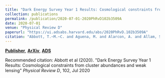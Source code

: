 ```yaml
---
title: "Dark Energy Survey Year 1 Results: Cosmological constraints from cluster abundances and weak lensing"
collection: publications
permalink: /publication/2020-07-01-2020PhRvD102b3509A
date: 2020-07-01
venue: "Physical Review D"
paperurl: "https://ui.adsabs.harvard.edu/abs/2020PhRvD.102b3509A"
citation: "Abbott, T.~M.~C. and Aguena, M. and Alarcon, A. and Allam, S. and Allen, S. and Annis, J. and Avila, S. and Bacon, D. and Bechtol, K. and Bermeo, A. and Bernstein, G.~M. and Bertin, E. and Bhargava, S. and Bocquet, S. and Brooks, D. and Brout, D. and Buckley-Geer, E. and Burke, D.~L. and Carnero Rosell, A. and Carrasco Kind, M. and Carretero, J. and Castander, F.~J. and Cawthon, R. and Chang, C. and Chen, X. and Choi, A. and Costanzi, M. and Crocce, M. and da Costa, L.~N. and Davis, T.~M. and De Vicente, J. and DeRose, J. and Desai, S. and Diehl, H.~T. and Dietrich, J.~P. and Dodelson, S. and Doel, P. and Drlica-Wagner, A. and Eckert, K. and Eifler, T.~F. and Elvin-Poole, J. and Estrada, J. and Everett, S. and Evrard, A.~E. and Farahi, A. and Ferrero, I. and Flaugher, B. and Fosalba, P. and Frieman, J. and Garc'ia-Bellido, J. and Gatti, M. and Gaztanaga, E. and Gerdes, D.~W. and Giannantonio, T. and Giles, P. and Grandis, S. and Gruen, D. and Gruendl, R.~A. and Gschwend, J. and Gutierrez, G. and Hartley, W.~G. and Hinton, S.~R. and Hollowood, D.~L. and Honscheid, K. and Hoyle, B. and Huterer, D. and James, D.~J. and Jarvis, M. and Jeltema, T. and Johnson, M.~W.~G. and Johnson, M.~D. and Kent, S. and Krause, E. and Kron, R. and Kuehn, K. and Kuropatkin, N. and Lahav, O. and Li, T.~S. and Lidman, C. and Lima, M. and Lin, H. and MacCrann, N. and Maia, M.~A.~G. and Mantz, A. and Marshall, J.~L. and Martini, P. and Mayers, J. and Melchior, P. and Mena-Fern'andez, J. and Menanteau, F. and Miquel, R. and Mohr, J.~J. and Nichol, R.~C. and Nord, B. and Ogando, R.~L.~C. and Palmese, A. and Paz-Chinch'on, F. and Plazas, A.~A. and Prat, J. and Rau, M.~M. and Romer, A.~K. and Roodman, A. and Rooney, P. and Rozo, E. and Rykoff, E.~S. and Sako, M. and Samuroff, S. and S'anchez, C. and Sanchez, E. and Saro, A. and Scarpine, V. and Schubnell, M. and Scolnic, D. and Serrano, S. and Sevilla-Noarbe, I. and Sheldon, E. and Smith, J. Allyn. and Smith, M. and Suchyta, E. and Swanson, M.~E.~C. and Tarle, G. and Thomas, D. and To, C. and Troxel, M.~A. and Tucker, D.~L. and Varga, T.~N. and von der Linden, A. and Walker, A.~R. and Wechsler, R.~H. and Weller, J. and Wilkinson, R.~D. and Wu, H. and Yanny, B. and Zhang, Y. and Zhang, Z. and Zuntz, J. and DES Collaboration. &quot;Dark Energy Survey Year 1 Results: Cosmological constraints from cluster abundances and weak lensing.&quot; <i>Physical Review D</i>, 102, Jul 2020"
---
```


[**Publisher**](http://doi.org/10.1103/PhysRevD.102.023509), [**ArXiv**](https://arxiv.org/abs/2002.11124), [**ADS**](https://ui.adsabs.harvard.edu/abs/2020PhRvD.102b3509A)

Recommended citation: Abbott et al (2020). "Dark Energy Survey Year 1 Results: Cosmological constraints from cluster abundances and weak lensing" <i>Physical Review D</i>, 102, Jul 2020
